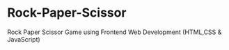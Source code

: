 # Rock-Paper-Scissor
Rock Paper Scissor Game using Frontend Web Development (HTML,CSS &amp; JavaScript)
